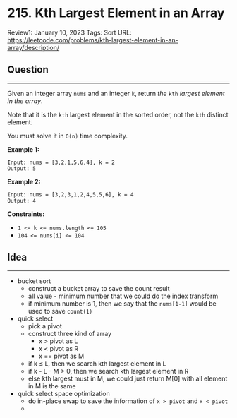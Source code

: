 # 215. Kth Largest Element in an Array

Review1: January 10, 2023
Tags: Sort
URL: https://leetcode.com/problems/kth-largest-element-in-an-array/description/

## Question

---

Given an integer array `nums` and an integer `k`, return *the* `kth` *largest element in the array*.

Note that it is the `kth` largest element in the sorted order, not the `kth` distinct element.

You must solve it in `O(n)` time complexity.

**Example 1:**

```
Input: nums = [3,2,1,5,6,4], k = 2
Output: 5

```

**Example 2:**

```
Input: nums = [3,2,3,1,2,4,5,5,6], k = 4
Output: 4

```

**Constraints:**

- `1 <= k <= nums.length <= 105`
- `104 <= nums[i] <= 104`

## Idea

---

- bucket sort
    - construct a bucket array to save the count result
    - all value - minimum number that we could do the index transform
    - if minimum number is 1, then we say that the `nums[1-1]` would be used to save `count(1)`
- quick select
    - pick a pivot
    - construct three kind of array
        - x > pivot as L
        - x < pivot as R
        - x == pivot as M
    - if k ≤ L, then we search kth largest element in L
    - if k - L - M > 0, then we search kth largest element in R
    - else kth largest must in M, we could just return M[0] with all element in M is the same
- quick select space optimization
    - do in-place swap to save the information of `x > pivot` and `x < pivot`
    - 